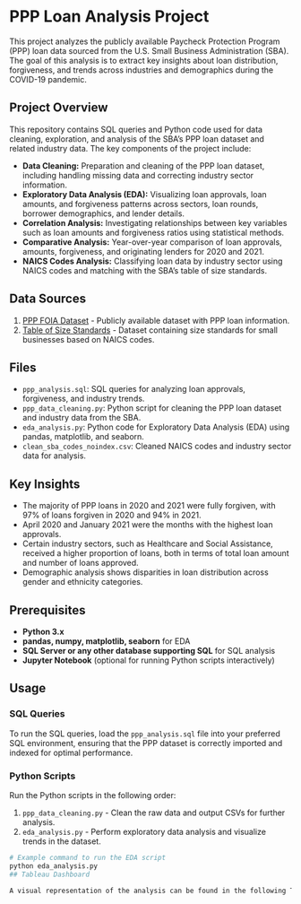 # PPP Loan Analysis Project

This project analyzes the publicly available Paycheck Protection Program (PPP) loan data sourced from the U.S. Small Business Administration (SBA). The goal of this analysis is to extract key insights about loan distribution, forgiveness, and trends across industries and demographics during the COVID-19 pandemic.

## Project Overview

This repository contains SQL queries and Python code used for data cleaning, exploration, and analysis of the SBA’s PPP loan dataset and related industry data. The key components of the project include:

- **Data Cleaning:** Preparation and cleaning of the PPP loan dataset, including handling missing data and correcting industry sector information.
- **Exploratory Data Analysis (EDA):** Visualizing loan approvals, loan amounts, and forgiveness patterns across sectors, loan rounds, borrower demographics, and lender details.
- **Correlation Analysis:** Investigating relationships between key variables such as loan amounts and forgiveness ratios using statistical methods.
- **Comparative Analysis:** Year-over-year comparison of loan approvals, amounts, forgiveness, and originating lenders for 2020 and 2021.
- **NAICS Codes Analysis:** Classifying loan data by industry sector using NAICS codes and matching with the SBA’s table of size standards.

## Data Sources

1. [PPP FOIA Dataset](https://data.sba.gov/dataset/ppp-foia) - Publicly available dataset with PPP loan information.
2. [Table of Size Standards](https://www.sba.gov/document/support-table-size-standards) - Dataset containing size standards for small businesses based on NAICS codes.

## Files

- `ppp_analysis.sql`: SQL queries for analyzing loan approvals, forgiveness, and industry trends.
- `ppp_data_cleaning.py`: Python script for cleaning the PPP loan dataset and industry data from the SBA.
- `eda_analysis.py`: Python code for Exploratory Data Analysis (EDA) using pandas, matplotlib, and seaborn.
- `clean_sba_codes_noindex.csv`: Cleaned NAICS codes and industry sector data for analysis.
  
## Key Insights

- The majority of PPP loans in 2020 and 2021 were fully forgiven, with 97% of loans forgiven in 2020 and 94% in 2021.
- April 2020 and January 2021 were the months with the highest loan approvals.
- Certain industry sectors, such as Healthcare and Social Assistance, received a higher proportion of loans, both in terms of total loan amount and number of loans approved.
- Demographic analysis shows disparities in loan distribution across gender and ethnicity categories.

## Prerequisites

- **Python 3.x**
- **pandas, numpy, matplotlib, seaborn** for EDA
- **SQL Server or any other database supporting SQL** for SQL analysis
- **Jupyter Notebook** (optional for running Python scripts interactively)

## Usage

### SQL Queries
To run the SQL queries, load the `ppp_analysis.sql` file into your preferred SQL environment, ensuring that the PPP dataset is correctly imported and indexed for optimal performance.

### Python Scripts
Run the Python scripts in the following order:
1. `ppp_data_cleaning.py` - Clean the raw data and output CSVs for further analysis.
2. `eda_analysis.py` - Perform exploratory data analysis and visualize trends in the dataset.

```bash
# Example command to run the EDA script
python eda_analysis.py
## Tableau Dashboard

A visual representation of the analysis can be found in the following Tableau dashboard: [PPP Summary Dashboard](https://public.tableau.com/app/profile/adekunle.omotayo/viz/PPPSUMMARYDASHBOARD/Dashboard2?publish=yes).
